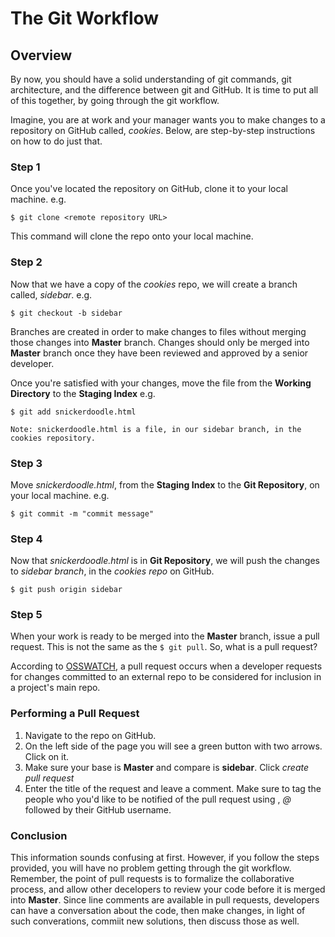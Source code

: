 The Git Workflow
==================

## Overview

By now, you should have a solid understanding of git commands, git architecture, and the difference between git and GitHub. It is time to put all of this together, by going through the git workflow.

Imagine, you are at work and your manager wants you to make changes to a repository on GitHub called, *cookies*. Below, are step-by-step instructions on how to do just that.

### Step 1

Once you've located the repository on GitHub, clone it to your local machine. e.g.

	$ git clone <remote repository URL>
	
This command will clone the repo onto your local machine.

### Step 2

Now that we have a copy of the *cookies* repo, we will create a branch called, *sidebar*. e.g.

	$ git checkout -b sidebar
	
Branches are created in order to make changes to files without merging those changes into **Master** branch. Changes should only be merged into **Master** branch once they have been reviewed and approved by a senior developer.

Once you're satisfied with your changes, move the file from the **Working Directory** to the **Staging Index** e.g.

	$ git add snickerdoodle.html
	
	Note: snickerdoodle.html is a file, in our sidebar branch, in the cookies repository.
	
### Step 3

Move *snickerdoodle.html*, from the **Staging Index** to the **Git Repository**, on your local machine. e.g.
	
	$ git commit -m "commit message"
	
### Step 4

Now that *snickerdoodle.html* is in **Git Repository**, we will push the changes to *sidebar branch*,  in the *cookies repo* on GitHub.

	$ git push origin sidebar
	
### Step 5 

When your work is ready to be merged into the **Master** branch, issue a pull request. This is not the same as the  `$ git pull`. So, what is a pull request?

According to [OSSWATCH](http://oss-watch.ac.uk/resources/pullrequest), a pull request occurs when a developer requests for changes committed to an external repo to be considered for inclusion in a project's main repo.

### Performing a Pull Request

1. Navigate to the repo on GitHub. 
2. On the left side of the page you will see a green button with two arrows. Click on it. 
3. Make sure your base is **Master** and compare is **sidebar**. Click _create pull request_
4. Enter the title of the request and leave a comment. Make sure to tag the people who you'd like to be notified of the pull request using , _@_ followed by their GitHub username.

### Conclusion

This information sounds confusing at first. However, if you follow the steps provided, you will have no problem getting through the git workflow. Remember, the point of pull requests is to formalize the collaborative process, and allow other decelopers to review your code before it is merged into **Master**. Since line comments are available in pull requests, developers can have a conversation about the code, then make changes, in light of such converations, commiit new solutions, then discuss those as well.